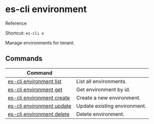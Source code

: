 # es-cli environment
Reference

Shortcut: `es-cli e`

Manage environments for tenant.

## Commands
|Command| |
|---|---|
|[es-cli environment list](#)  |List all environments.   |
|[es-cli environment get](#)   |Get environment by id.   |
|[es-cli environment create](#)   |Create a new environment.   |
|[es-cli environment update](#)   |Update existing environment.  |
|[es-cli environment delete](#)   |Delete environment.  |